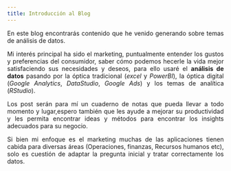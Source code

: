 ```yaml
---
title: Introducción al Blog
---
```



  <p align="justify">En este blog encontrarás contenido que he venido generando sobre temas de análisis de datos. </p>

 <p align="justify">Mi interés principal ha sido el marketing, puntualmente entender los gustos y preferencias del consumidor, saber cómo podemos hecerle la vida mejor satisfaciendo sus necesidades y deseos, para ello usaré el <b>análisis de datos</b> pasando por la óptica tradicional (<i>excel</i> y <i>PowerBI</i>), la óptica digital (<i>Google Analytics</i>, <i>DataStudio</i>, <i>Google Ads</i>) y los temas de analítica (<i>RStudio</i>).</p>

 <p align="justify">Los post serán para mí un cuaderno de notas que pueda llevar a todo momento y lugar,espero también que les ayude a mejorar su productividad y les permita encontrar ideas y métodos para encontrar los insights adecuados para su negocio. </p>

 <p align="justify">Si bien mi enfoque es el marketing muchas de las aplicaciones tienen cabida para diversas áreas (Operaciones, finanzas, Recursos humanos etc), solo es cuestión de adaptar la pregunta inicial y tratar correctamente los datos.  </p>



